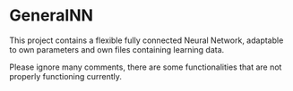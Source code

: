 # GeneralNN

This project contains a flexible fully connected Neural Network, adaptable to own parameters and own files containing learning data.

Please ignore many comments, there are some functionalities that are not properly functioning currently.
